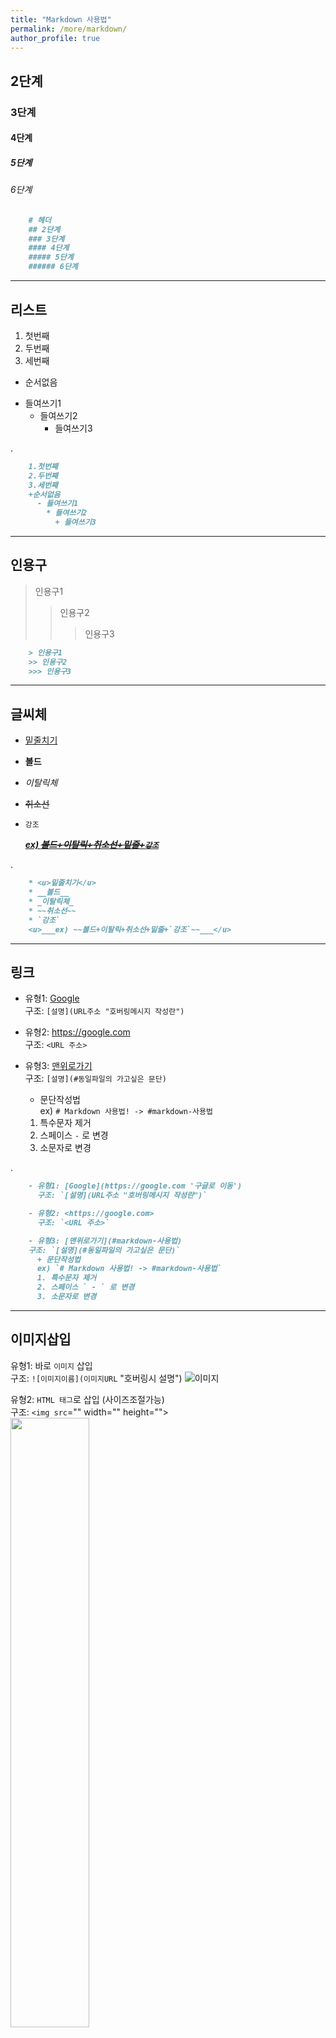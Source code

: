 ```yaml
---
title: "Markdown 사용법"
permalink: /more/markdown/
author_profile: true
---
```




## 2단계

### 3단계

#### 4단계

##### 5단계

###### 6단계

```markdown
    # 헤더
    ## 2단계
    ### 3단계
    #### 4단계
    ##### 5단계
    ###### 6단계
```

---

## 리스트

1.  첫번째
1.  두번째
1.  세번째

- 순서없음

* 들여쓰기1
  - 들여쓰기2
    - 들여쓰기3

.

```markdown
    1.첫번째
    2.두번째
    3.세번째
    +순서없음
      - 들여쓰기1
        * 들여쓰기2
          + 들여쓰기3
```

---

## 인용구

> 인용구1
>
> > 인용구2
> >
> > > 인용구3

```markdown
    > 인용구1
    >> 인용구2
    >>> 인용구3
```

---

## 글씨체

- <u>밑줄치기</u>
- **볼드**
- _이탈릭체_
- ~~취소선~~
- `강조`

  <u>**_ex) ~~볼드+이탈릭+취소선+밑줄+`강조`~~_**</u>

.

```markdown
    * <u>밑줄치기</u>
    * __볼드__
    * _이탈릭체_
    * ~~취소선~~
    * `강조`
    <u>___ex) ~~볼드+이탈릭+취소선+밑줄+`강조`~~___</u>
```

---

## 링크

- 유형1: [Google](https://google.com "구글로 이동")  
  구조: `[설명](URL주소 "호버링메시지 작성란")`

- 유형2: <https://google.com>  
  구조: `<URL 주소>`

- 유형3: [맨위로가기](#markdown-사용법)  
  구조: `[설명](#동일파일의 가고싶은 문단)`
  - 문단작성법  
    ex) `# Markdown 사용법! -> #markdown-사용법`
  1. 특수문자 제거
  2. 스페이스 `-` 로 변경
  3. 소문자로 변경

.

```markdown
    - 유형1: [Google](https://google.com '구글로 이동')
      구조: `[설명](URL주소 "호버링메시지 작성란")`

    - 유형2: <https://google.com>
      구조: `<URL 주소>`

    - 유형3: [맨위로가기](#markdown-사용법)
    구조: `[설명](#동일파일의 가고싶은 문단)`
      + 문단작성법
      ex) `# Markdown 사용법! -> #markdown-사용법`
      1. 특수문자 제거
      2. 스페이스 ` - ` 로 변경
      3. 소문자로 변경
```

---

## 이미지삽입

유형1: 바로 `이미지` 삽입  
구조: `![이미지이름](이미지URL` "호버링시 설명")
![이미지](https://www.dhresource.com/0x0/f2/albu/g6/M00/53/1F/rBVaR1qrJpGAShZwAAJyu2m3cZ8387.jpg/new-women-sexy-set-two-piece-suit-pure-color.jpg "사람1")

유형2: `HTML 태그`로 삽입 (사이즈조절가능)  
구조: `<img src`="" width="" height="">
<img src="https://www.dhresource.com/0x0/f2/albu/g6/M00/53/1F/rBVaR1qrJpGAShZwAAJyu2m3cZ8387.jpg/new-women-sexy-set-two-piece-suit-pure-color.jpg" width="50%" height="50%">

유형3: 이미지 삽입 후, `링크 걸기`  
구조: [유형1](링크)
[![이미지](https://www.dhresource.com/0x0/f2/albu/g6/M00/53/1F/rBVaR1qrJpGAShZwAAJyu2m3cZ8387.jpg/new-women-sexy-set-two-piece-suit-pure-color.jpg "사람1")](http://www.vidhist.com/wordpress/why-did-you-click-on-this-link/)

```markdown
    유형1: 바로 `이미지` 삽입
    구조: `![이미지이름](이미지URL` "호버링시 설명")
    ![이미지](https://www.dhresource.com/0x0/f2/albu/g6/M00/53/1F/    rBVaR1qrJpGAShZwAAJyu2m3cZ8387.jpg/    new-women-sexy-set-two-piece-suit-pure-color.jpg '사람1')

    유형2: `HTML 태그`로 삽입 (사이즈조절가능)
    구조: `<img src`="" width="" height="">
    <img src="https://www.dhresource.com/0x0/f2/albu/g6/M00/53/1F/    rBVaR1qrJpGAShZwAAJyu2m3cZ8387.jpg/    new-women-sexy-set-two-piece-suit-pure-color.jpg" width="50%"   height="50%">

    유형3: 이미지 삽입 후, `링크 걸기`
    구조: [유형1](링크)
    [![이미지](https://www.dhresource.com/0x0/f2/albu/g6/M00/53/1F/   rBVaR1qrJpGAShZwAAJyu2m3cZ8387.jpg/    new-women-sexy-set-two-piece-suit-pure-color.jpg '사람1')](http://www.    vidhist.com/wordpress/why-did-you-click-on-this-link/)
```

---

## 표그리기

> _\* 예시 1_
> | 일 | 월 | 화 | 수 | 목 | 금 | 토 |
> | --- | --- | --- | --- | --- | --- | --- |
> | 1 | 2 | 3 | 4 | 5 | 6 | 7 |
> | 8 | 9 | 10 | 11 | 12 | 13 | 14 |
> | 15 | 16 | 17 | 18 | 19 | 20 | 21 |
> |

.

> _\* 예시 2_  
> ||수학|평가 |
> :-|:-:|:-:|
> 철수| 90|참잘했어요|
> 영희|50|분발하세요|
> |

```markdown
     _\* 예시 1_
     | 일 | 월 | 화 | 수 | 목 | 금 | 토 |
     | --- | --- | --- | --- | --- | --- | --- |
     | 1 | 2 | 3 | 4 | 5 | 6 | 7 |
     | 8 | 9 | 10 | 11 | 12 | 13 | 14 |
     | 15 | 16 | 17 | 18 | 19 | 20 | 21 |
     |

     _\* 예시 2_
     ||수학|평가 |
     :-|:-:|:-:|
     철수| 90|참잘했어요|
     영희|50|분발하세요|
     |
```

---

## 수식

일단생략

---

## 코드 블록

js, bash, cpp, dockerfile, markdown, yml, html, http, json, r, ruby, xml, sql … 등

\```javascript

\```  
적당한 언어를 쓴후 내용물을 안쪽에 넣으면 된다.

### JavaScript

```javascript
console.log("hello world");
```

### HTML

```html
<html>
  <head></head>
  <body></body>
</html>
```

Markdown

````markdown
    ### JavaScript

    ```javascript
    console.log('hello world');
    ```

    ### HTML

    ```html
    <html>
      <head></head>
      <body></body>
    </html>
    ```
````

---

## 기타

- 기능용도로 사용하는 특수문자(\*,+,- 등)를 있는 그대로 표현하고 싶은경우 **`\`** 기호를 앞에 붙이면 된다.

- 마크다운에서 지원하지 않거나 표현하기 어려운 경우 `HTML 태그`로 직접 표현하는 것도 한가지 방법이다.
  - \<br/>
  - \<img src="">
  - 등등....
